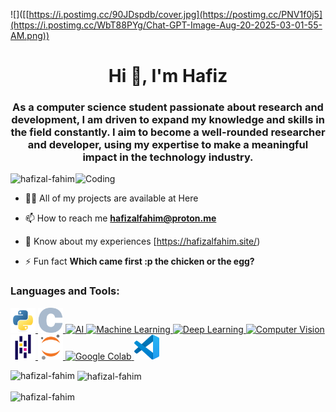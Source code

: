 ![]([[https://i.postimg.cc/90JDspdb/cover.jpg](https://postimg.cc/PNV1f0j5](https://i.postimg.cc/WbT88PYg/Chat-GPT-Image-Aug-20-2025-03-01-55-AM.png))
<h1 align="center">Hi 👋, I'm Hafiz</h1>
<h3 align="center">As a computer science student passionate about research and development, I am driven to expand my knowledge and skills in the field constantly. I aim to become a well-rounded researcher and developer, using my expertise to make a meaningful impact in the technology industry.</h3>

<img align = "right" alt = "Coding" width = "400" src = "https://camo.githubusercontent.com/5ddf73ad3a205111cf8c686f687fc216c2946a75005718c8da5b837ad9de78c9/68747470733a2f2f7468756d62732e6766796361742e636f6d2f4576696c4e657874446576696c666973682d736d616c6c2e676966">
<p align="left"> <img src="https://komarev.com/ghpvc/?username=hafizal-fahim&label=Profile%20views&color=0e75b6&style=flat" alt="hafizal-fahim" /> </p>

- 👨‍💻 All of my projects are available at Here
- 📫 How to reach me **hafizalfahim@proton.me**

- 📄 Know about my experiences [https://hafizalfahim.site/)

- ⚡ Fun fact **Which came first :p the chicken or the egg?**

<h3 align="left">Languages and Tools:</h3>
<p align="left"> 
  <!-- Python -->
  <a href="https://www.python.org" target="_blank" rel="noreferrer"> 
    <img src="https://raw.githubusercontent.com/devicons/devicon/master/icons/python/python-original.svg" alt="Python" width="40" height="40"/> 
  </a> 

  <!-- C -->
  <a href="https://www.cprogramming.com/" target="_blank" rel="noreferrer"> 
    <img src="https://raw.githubusercontent.com/devicons/devicon/master/icons/c/c-original.svg" alt="C" width="40" height="40"/> 
  </a> 

  <!-- Artificial Intelligence (AI - brain icon) -->
  <a href="https://en.wikipedia.org/wiki/Artificial_intelligence" target="_blank" rel="noreferrer"> 
    <img src="https://cdn-icons-png.flaticon.com/512/4712/4712100.png" alt="AI" width="40" height="40"/> 
  </a> 

  <!-- Machine Learning -->
  <a href="https://scikit-learn.org/" target="_blank" rel="noreferrer"> 
    <img src="https://upload.wikimedia.org/wikipedia/commons/0/05/Scikit_learn_logo_small.svg" alt="Machine Learning" width="40" height="40"/> 
  </a> 

  <!-- Deep Learning -->
  <a href="https://www.tensorflow.org" target="_blank" rel="noreferrer"> 
    <img src="https://www.vectorlogo.zone/logos/tensorflow/tensorflow-icon.svg" alt="Deep Learning" width="40" height="40"/> 
  </a> 

  <!-- Computer Vision -->
  <a href="https://opencv.org/" target="_blank" rel="noreferrer"> 
    <img src="https://www.vectorlogo.zone/logos/opencv/opencv-icon.svg" alt="Computer Vision" width="40" height="40"/> 
  </a> 

  <!-- Data Preprocessing (Pandas) -->
  <a href="https://pandas.pydata.org/" target="_blank" rel="noreferrer"> 
    <img src="https://raw.githubusercontent.com/devicons/devicon/master/icons/pandas/pandas-original.svg" alt="Data Preprocessing" width="40" height="40"/> 
  </a> 

  <!-- Data Collection (Jupyter) -->
  <a href="https://jupyter.org/" target="_blank" rel="noreferrer"> 
    <img src="https://raw.githubusercontent.com/devicons/devicon/master/icons/jupyter/jupyter-original.svg" alt="Data Collection" width="40" height="40"/> 
  </a> 

  <!-- Google Colab -->
  <a href="https://colab.research.google.com/" target="_blank" rel="noreferrer"> 
    <img src="https://colab.research.google.com/img/colab_favicon_256px.png" alt="Google Colab" width="40" height="40"/> 
  </a> 


  <!-- VS Code -->
  <a href="https://code.visualstudio.com/" target="_blank" rel="noreferrer"> 
    <img src="https://raw.githubusercontent.com/devicons/devicon/master/icons/vscode/vscode-original.svg" alt="VS Code" width="40" height="40"/> 
  </a> 
</p>




<p><img align="left" src="https://github-readme-stats.vercel.app/api/top-langs?username=hafizal-fahim&show_icons=true&locale=en&layout=compact" alt="hafizal-fahim" /></p>

<p>&nbsp;<img align="center" src="https://github-readme-stats.vercel.app/api?username=hafizal-fahim&show_icons=true&locale=en" alt="hafizal-fahim" /></p>

<p><img align="center" src="https://github-readme-streak-stats.herokuapp.com/?user=hafizal-fahim&" alt="hafizal-fahim" /></p>


